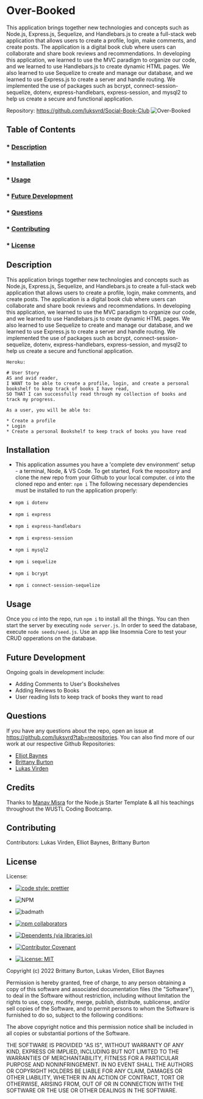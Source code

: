# Over-Booked

This application brings together new technologies and concepts such as Node.js, Express.js, Sequelize, and Handlebars.js to create a full-stack web application that allows users to create a profile, login, make comments, and create posts. The application is a digital book club where users can collaborate and share book reviews and recommendations. In developing this application, we learned to use the MVC paradigm to organize our code, and we learned to use Handlebars.js to create dynamic HTML pages. We also learned to use Sequelize to create and manage our database, and we learned to use Express.js to create a server and handle routing. We implemented the use of packages such as bcrypt, connect-session-sequelize, dotenv, express-handlebars, express-session, and mysql2 to help us create a secure and functional application.

Repository: https://github.com/luksvrd/Social-Book-Club
![Over-Booked](https://github.com/luksvrd/Social-Book-Club/blob/main/OverBooked.jpg)

## Table of Contents

### \* [Description](#description)

### \* [Installation](#installation)

### \* [Usage](#usage)

### \* [Future Development](#Future-Development)

### \* [Questions](#questions)

### \* [Contributing](#contributing)

### \* [License](#license)

## Description

This application brings together new technologies and concepts such as Node.js, Express.js, Sequelize, and Handlebars.js to create a full-stack web application that allows users to create a profile, login, make comments, and create posts. The application is a digital book club where users can collaborate and share book reviews and recommendations. In developing this application, we learned to use the MVC paradigm to organize our code, and we learned to use Handlebars.js to create dynamic HTML pages. We also learned to use Sequelize to create and manage our database, and we learned to use Express.js to create a server and handle routing. We implemented the use of packages such as bcrypt, connect-session-sequelize, dotenv, express-handlebars, express-session, and mysql2 to help us create a secure and functional application.

```
Heroku:

# User Story
AS and avid reader,
I WANT to be able to create a profile, login, and create a personal bookshelf to keep track of books I have read,
SO THAT I can successfully read through my collection of books and track my progress.

As a user, you will be able to:

* Create a profile
* Login
* Create a personal Bookshelf to keep track of books you have read

```

## Installation

- This application assumes you have a 'complete dev environment' setup - a terminal, Node, & VS Code. To get started, Fork the repository and clone the new repo from your Github to your local computer. `cd` into the cloned repo and enter: `npm i`
  The following necessary dependencies must be installed to run the application properly:

- `npm i dotenv`
- `npm i express`
- `npm i express-handlebars`
- `npm i express-session`
- `npm i mysql2`
- `npm i sequelize`
- `npm i bcrypt`
- `npm i connect-session-sequelize`

## Usage

Once you `cd` into the repo, run `npm i` to install all the things. You can then start the server by executing `node server.js`. In order to seed the database, execute `node seeds/seed.js`. Use an app like Insomnia Core to test your CRUD opperations on the database.

## Future Development

Ongoing goals in development include:

- Adding Comments to User's Bookshelves
- Adding Reviews to Books
- User reading lists to keep track of books they want to read

## Questions

If you have any questions about the repo, open an issue at https://github.com/luksvrd?tab=repositories. You can also find more of our work at our respective Github Repositories:

- [Elliot Baynes](https://github.com/eabaynes)
- [Brittany Burton](https://github.com/brittanyb89)
- [Lukas Virden](https://github.com/luksvrd)

## Credits

Thanks to [Manav Misra](https://github.com/manavm1990/node-starter) for the Node.js Starter Template & all his teachings throughout the WUSTL Coding Bootcamp.

## Contributing

Contributors: Lukas Virden, Elliot Baynes, Brittany Burton

## License

License:

- [![code style: prettier](https://img.shields.io/badge/code_style-prettier-ff69b4.svg?style=flat-square)](https://github.com/prettier/prettier)
- ![NPM](https://img.shields.io/npm/l/inquirer?style=plastic)
- ![badmath](https://img.shields.io/github/languages/top/lernantino/badmath)
- [![npm collaborators](https://img.shields.io/npm/collaborators/inquirer)](https://www.npmjs.com/package/inquirer)
- [![Dependents (via libraries.io)](https://img.shields.io/librariesio/dependents/npm/inquirer)](https://www.npmjs.com/package/inquirer)
- [![Contributor Covenant](https://img.shields.io/badge/Contributor%20Covenant-2.1-4baaaa.svg)](code_of_conduct.md)

- [![License: MIT](https://img.shields.io/badge/License-MIT-yellow.svg)](https://opensource.org/licenses/MIT)

Copyright (c) 2022 Brittany Burton, Lukas Virden, Elliot Baynes

Permission is hereby granted, free of charge, to any person obtaining a copy of this software and associated documentation files (the "Software"), to deal in the Software without restriction, including without limitation the rights to use, copy, modify, merge, publish, distribute, sublicense, and/or sell copies of the Software, and to permit persons to whom the Software is furnished to do so, subject to the following conditions:

The above copyright notice and this permission notice shall be included in all copies or substantial portions of the Software.

THE SOFTWARE IS PROVIDED "AS IS", WITHOUT WARRANTY OF ANY KIND, EXPRESS OR IMPLIED, INCLUDING BUT NOT LIMITED TO THE WARRANTIES OF MERCHANTABILITY, FITNESS FOR A PARTICULAR PURPOSE AND NONINFRINGEMENT. IN NO EVENT SHALL THE AUTHORS OR COPYRIGHT HOLDERS BE LIABLE FOR ANY CLAIM, DAMAGES OR OTHER LIABILITY, WHETHER IN AN ACTION OF CONTRACT, TORT OR OTHERWISE, ARISING FROM, OUT OF OR IN CONNECTION WITH THE SOFTWARE OR THE USE OR OTHER DEALINGS IN THE SOFTWARE.
